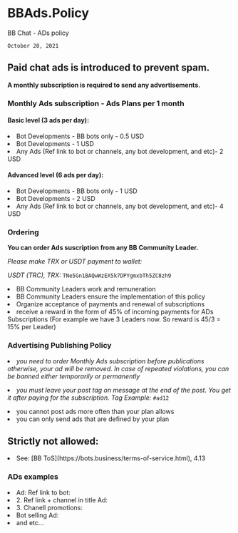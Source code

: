 # BBAds.Policy
BB Chat - ADs policy

`October 20, 2021`

## Paid chat ads is introduced to prevent spam. 

<b> A monthly subscription is required to send any advertisements. </b>

### Monthly Ads subscription - Ads Plans per 1 month

#### Basic level (3 ads per day):

<li> Bot Developments - BB bots only - 0.5 USD

<li>Bot Developments - 1 USD

<li>Any Ads (Ref link to bot or channels, any bot development, and etc)- 2 USD

#### Advanced level (6 ads per day):

<li> Bot Developments - BB bots only - 1 USD

<li> Bot Developments - 2 USD

<li> Any Ads (Ref link to bot or channels, any bot development, and etc)- 4 USD

### Ordering

<b> You can order Ads suscription from any BB Community Leader. </b>

<i>Please make TRX or USDT payment to wallet:

USDT (TRC), TRX:</i> `TNe5Gn1BAQwWzEX5k7DPYgmxbTh5ZC8zh9`

<li> BB Community Leaders work and remuneration

<li> BB Community Leaders ensure the implementation of this policy

<li> Organize acceptance of payments and renewal of subscriptions

<li> receive a reward in the form of 45% of incoming payments for ADs Subscriptions (For example we have 3 Leaders now. So reward is 45/3 = 15% per Leader)

### Advertising Publishing Policy

<i><li>you need to order Monthly Ads subscription before publications otherwise, your ad will be removed. In case of repeated violations, you can be banned either temporarily or permanently</i>

<i><li>you must leave your post tag on message at the end of the post. You get it after paying for the subscription. Tag Example:</i> `#ad12`

<li> you cannot post ads more often than your plan allows

<li> you can only send ads that are defined by your plan

## Strictly not allowed:

<li> See: [BB ToS](https://bots.business/terms-of-service.html), 4.13

### ADs examples

<li> Ad: Ref link to bot:

<li> 2. Ref link + channel in title Ad:

<li> 3. Chanell promotions:

<li> Bot selling Ad:

<li> and etc...

 

